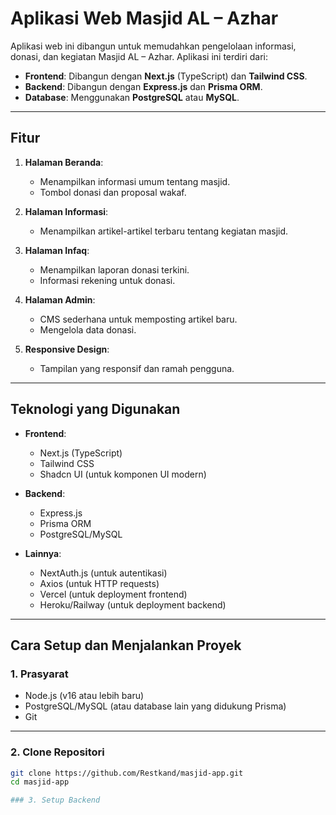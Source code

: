 # Aplikasi Web Masjid AL – Azhar

Aplikasi web ini dibangun untuk memudahkan pengelolaan informasi, donasi, dan kegiatan Masjid AL – Azhar. Aplikasi ini terdiri dari:

- **Frontend**: Dibangun dengan **Next.js** (TypeScript) dan **Tailwind CSS**.
- **Backend**: Dibangun dengan **Express.js** dan **Prisma ORM**.
- **Database**: Menggunakan **PostgreSQL** atau **MySQL**.

---

## Fitur

1. **Halaman Beranda**:
   - Menampilkan informasi umum tentang masjid.
   - Tombol donasi dan proposal wakaf.

2. **Halaman Informasi**:
   - Menampilkan artikel-artikel terbaru tentang kegiatan masjid.

3. **Halaman Infaq**:
   - Menampilkan laporan donasi terkini.
   - Informasi rekening untuk donasi.

4. **Halaman Admin**:
   - CMS sederhana untuk memposting artikel baru.
   - Mengelola data donasi.

5. **Responsive Design**:
   - Tampilan yang responsif dan ramah pengguna.

---

## Teknologi yang Digunakan

- **Frontend**:
  - Next.js (TypeScript)
  - Tailwind CSS
  - Shadcn UI (untuk komponen UI modern)

- **Backend**:
  - Express.js
  - Prisma ORM
  - PostgreSQL/MySQL

- **Lainnya**:
  - NextAuth.js (untuk autentikasi)
  - Axios (untuk HTTP requests)
  - Vercel (untuk deployment frontend)
  - Heroku/Railway (untuk deployment backend)

---

## Cara Setup dan Menjalankan Proyek

### 1. Prasyarat

- Node.js (v16 atau lebih baru)
- PostgreSQL/MySQL (atau database lain yang didukung Prisma)
- Git

---

### 2. Clone Repositori

```bash
git clone https://github.com/Restkand/masjid-app.git
cd masjid-app

### 3. Setup Backend

